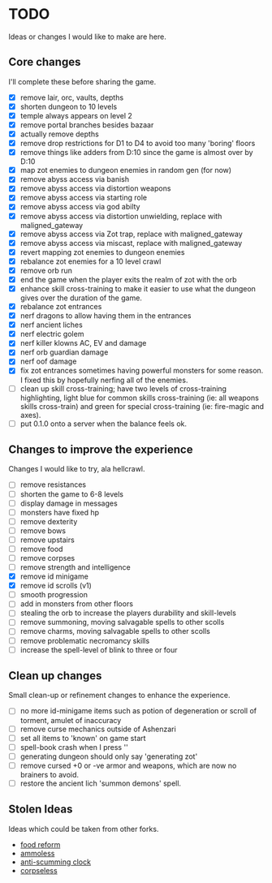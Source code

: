 # TODO

Ideas or changes I would like to make are here.

## Core changes

I'll complete these before sharing the game.

- [x] remove lair, orc, vaults, depths
- [x] shorten dungeon to 10 levels
- [x] temple always appears on level 2
- [x] remove portal branches besides bazaar
- [x] actually remove depths
- [x] remove drop restrictions for D1 to D4 to avoid too many 'boring' floors
- [x] remove things like adders from D:10 since the game is almost over by D:10
- [x] map zot enemies to dungeon enemies in random gen (for now)
- [x] remove abyss access via banish
- [x] remove abyss access via distortion weapons
- [x] remove abyss access via starting role
- [x] remove abyss access via god abilty
- [x] remove abyss access via distortion unwielding, replace with maligned_gateway
- [x] remove abyss access via Zot trap, replace with maligned_gateway
- [x] remove abyss access via miscast, replace with maligned_gateway
- [x] revert mapping zot enemies to dungeon enemies
- [x] rebalance zot enemies for a 10 level crawl
- [x] remove orb run
- [x] end the game when the player exits the realm of zot with the orb
- [x] enhance skill cross-training to make it easier to use what the dungeon gives over the duration of the game.
- [x] rebalance zot entrances
- [x] nerf dragons to allow having them in the entrances
- [x] nerf ancient liches
- [x] nerf electric golem
- [x] nerf killer klowns AC, EV and damage
- [x] nerf orb guardian damage
- [x] nerf oof damage
- [x] fix zot entrances sometimes having powerful monsters for some reason. I fixed this by hopefully nerfing all of the enemies.
- [ ] clean up skill cross-training; have two levels of cross-training highlighting, light blue for common skills 
cross-training (ie: all weapons skills cross-train) and green for special cross-training (ie: fire-magic and axes).
- [ ] put 0.1.0 onto a server when the balance feels ok.

## Changes to improve the experience

Changes I would like to try, ala hellcrawl.

- [ ] remove resistances
- [ ] shorten the game to 6-8 levels
- [ ] display damage in messages
- [ ] monsters have fixed hp
- [ ] remove dexterity
- [ ] remove bows
- [ ] remove upstairs
- [ ] remove food
- [ ] remove corpses
- [ ] remove strength and intelligence
- [x] remove id minigame
- [x] remove id scrolls (v1)
- [ ] smooth progression
- [ ] add in monsters from other floors
- [ ] stealing the orb to increase the players durability and skill-levels
- [ ] remove summoning, moving salvagable spells to other scolls
- [ ] remove charms, moving salvagable spells to other scolls
- [ ] remove problematic necromancy skills
- [ ] increase the spell-level of blink to three or four

## Clean up changes

Small clean-up or refinement changes to enhance the experience.

- [ ] no more id-minigame items such as potion of degeneration or scroll of torment, amulet of inaccuracy
- [ ] remove curse mechanics outside of Ashenzari
- [ ] set all items to 'known' on game start
- [ ] spell-book crash when I press '\'
- [ ] generating dungeon should only say 'generating zot'
- [ ] remove cursed +0 or -ve armor and weapons, which are now no brainers to avoid.
- [ ] restore the ancient lich 'summon demons' spell.

## Stolen Ideas

Ideas which could be taken from other forks.

- [food reform](https://github.com/Hellmonk/hellcrawl/commits/master?after=f897f43cf01d0610cee5576fc3d3daf99aa08de5+489)
- [ammoless](https://github.com/Hellmonk/hellcrawl/commits/master?after=f897f43cf01d0610cee5576fc3d3daf99aa08de5+209)
- [anti-scumming clock](https://github.com/Hellmonk/hellcrawl/commit/0d3c2767a36dc7e84febad25f076c201fdb97b71)
- [corpseless](https://github.com/Hellmonk/hellcrawl/commit/d933a39257244af08d6ced9b720772819bf01815)

